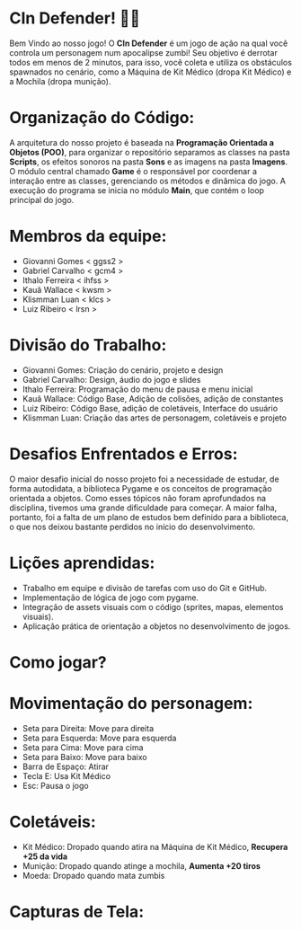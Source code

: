 # CIn Defender! 🧟‍♂️

Bem Vindo ao nosso jogo!
O **CIn Defender** é um jogo de ação na qual você controla um personagem num apocalipse zumbi!
Seu objetivo é derrotar todos em menos de 2 minutos, para isso, você coleta e utiliza os obstáculos spawnados no cenário, como a Máquina de Kit Médico (dropa Kit Médico) e a Mochila (dropa munição).

# Organização do Código:

A arquitetura do nosso projeto é baseada na **Programação Orientada a Objetos (POO)**, para organizar o repositório separamos as classes na pasta **Scripts**, os efeitos sonoros na pasta **Sons** e as imagens na pasta **Imagens**. O módulo central chamado **Game** é o responsável por coordenar a interação entre as classes, gerenciando os métodos e dinâmica do jogo. A execução do programa se inicia no módulo **Main**, que contém o loop principal do jogo.

# Membros da equipe:
- Giovanni Gomes < ggss2 >
- Gabriel Carvalho < gcm4 >
- Ithalo Ferreira < ihfss >
- Kauã Wallace < kwsm >
- Klismman Luan < klcs >
- Luiz Ribeiro < lrsn >

# Divisão do Trabalho:

- Giovanni Gomes: Criação do cenário, projeto e design
- Gabriel Carvalho: Design, áudio do jogo e slides
- Ithalo Ferreira: Programação do menu de pausa e menu inicial
- Kauã Wallace: Código Base, Adição de colisões, adição de constantes
- Luiz Ribeiro: Código Base, adição de coletáveis, Interface do usuário
- Klismman Luan: Criação das artes de personagem, coletáveis e projeto

# Desafios Enfrentados e Erros:
O maior desafio inicial do nosso projeto foi a necessidade de estudar, de forma autodidata, a biblioteca Pygame e os conceitos de programação orientada a objetos. Como esses tópicos não foram aprofundados na disciplina, tivemos uma grande dificuldade para começar. A maior falha, portanto, foi a falta de um plano de estudos bem definido para a biblioteca, o que nos deixou bastante perdidos no início do desenvolvimento.

# Lições  aprendidas:

- Trabalho em equipe e divisão de tarefas com uso do Git e GitHub.
- Implementação de lógica de jogo com pygame.
- Integração de assets visuais com o código (sprites, mapas, elementos visuais).
- Aplicação prática de orientação a objetos no desenvolvimento de jogos.

# Como jogar?
# Movimentação do personagem:
- Seta para Direita: Move para direita
- Seta para Esquerda: Move para esquerda
- Seta para Cima: Move para cima
- Seta para Baixo: Move para baixo
- Barra de Espaço: Atirar
- Tecla E: Usa Kit Médico
- Esc: Pausa o jogo

# Coletáveis:
- Kit Médico: Dropado quando atira na Máquina de Kit Médico, **Recupera +25 da vida**
- Munição: Dropado quando atinge a mochila, **Aumenta +20 tiros**
- Moeda: Dropado quando mata zumbis

# Capturas de Tela:
